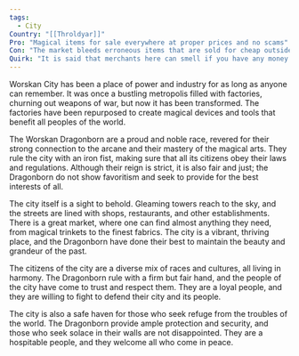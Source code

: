```yaml
---
tags:
  - City
Country: "[[Throldyar]]"
Pro: "Magical items for sale everywhere at proper prices and no scams"
Con: "The market bleeds erroneous items that are sold for cheap outside of Worskan jurisdiction and they tend to have terrible effects on the city’s poor"
Quirk: "It is said that merchants here can smell if you have any money — and will ignore you if you don’t"
---
```

Worskan City has been a place of power and industry for as long as anyone can remember. It was once a bustling metropolis filled with factories, churning out weapons of war, but now it has been transformed. The factories have been repurposed to create magical devices and tools that benefit all peoples of the world.

The Worskan Dragonborn are a proud and noble race, revered for their strong connection to the arcane and their mastery of the magical arts. They rule the city with an iron fist, making sure that all its citizens obey their laws and regulations. Although their reign is strict, it is also fair and just; the Dragonborn do not show favoritism and seek to provide for the best interests of all.

The city itself is a sight to behold. Gleaming towers reach to the sky, and the streets are lined with shops, restaurants, and other establishments. There is a great market, where one can find almost anything they need, from magical trinkets to the finest fabrics. The city is a vibrant, thriving place, and the Dragonborn have done their best to maintain the beauty and grandeur of the past.

The citizens of the city are a diverse mix of races and cultures, all living in harmony. The Dragonborn rule with a firm but fair hand, and the people of the city have come to trust and respect them. They are a loyal people, and they are willing to fight to defend their city and its people.

The city is also a safe haven for those who seek refuge from the troubles of the world. The Dragonborn provide ample protection and security, and those who seek solace in their walls are not disappointed. They are a hospitable people, and they welcome all who come in peace.